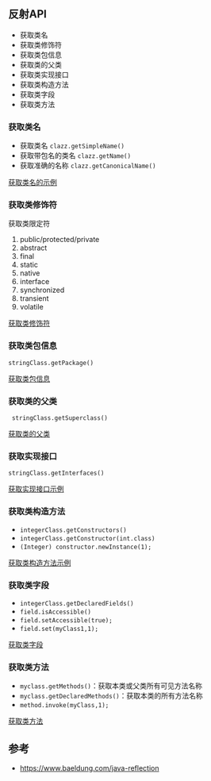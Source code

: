 ## 反射API
- 获取类名
- 获取类修饰符
- 获取类包信息
- 获取类的父类
- 获取类实现接口
- 获取类构造方法
- 获取类字段
- 获取类方法
### 获取类名
- 获取类名 `clazz.getSimpleName()`
- 获取带包名的类名 `clazz.getName()`
- 获取准确的名称 `clazz.getCanonicalName()`

[获取类名的示例](https://github.com/jast90/java-tutorial/blob/master/java-reflection/src/main/java/cn/jast/java/reflection/ClassNames.java)

### 获取类修饰符
获取类限定符
1. public/protected/private
2. abstract
3. final
4. static
5. native
6. interface
7. synchronized
8. transient
9. volatile

[获取类修饰符](https://github.com/jast90/java-tutorial/blob/master/java-reflection/src/main/java/cn/jast/java/reflection/ClassModifiers.java)

### 获取类包信息

`stringClass.getPackage()`

[获取类包信息](https://github.com/jast90/java-tutorial/blob/master/java-reflection/src/main/java/cn/jast/java/reflection/ClassPackage.java)

### 获取类的父类

` stringClass.getSuperclass()`

[获取类的父类](https://github.com/jast90/java-tutorial/blob/master/java-reflection/src/main/java/cn/jast/java/reflection/SuperClass.java)

### 获取实现接口
`stringClass.getInterfaces()`

[获取实现接口示例](https://github.com/jast90/java-tutorial/blob/master/java-reflection/src/main/java/cn/jast/java/reflection/ImplementedInterfaces.java)

### 获取类构造方法
- `integerClass.getConstructors()`
- `integerClass.getConstructor(int.class)`
- `(Integer) constructor.newInstance(1);`

[获取类构造方法示例](https://github.com/jast90/java-tutorial/blob/master/java-reflection/src/main/java/cn/jast/java/reflection/ClassConstructors.java)
### 获取类字段
- `integerClass.getDeclaredFields()`
- `field.isAccessible()`
- `field.setAccessible(true);`
- `field.set(myClass1,1);`

[获取类字段](https://github.com/jast90/java-tutorial/blob/master/java-reflection/src/main/java/cn/jast/java/reflection/ClassFields.java)
### 获取类方法
- `myclass.getMethods()`：获取本类或父类所有可见方法名称
- `myclass.getDeclaredMethods()`：获取本类的所有方法名称
- `method.invoke(myClass,1);`

[获取类方法](https://github.com/jast90/java-tutorial/blob/master/java-reflection/src/main/java/cn/jast/java/reflection/ClassMethods.java)

## 参考
- https://www.baeldung.com/java-reflection


